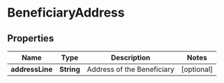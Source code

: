 # BeneficiaryAddress

## Properties
Name | Type | Description | Notes
------------ | ------------- | ------------- | -------------
**addressLine** | **String** | Address of the Beneficiary |  [optional]
